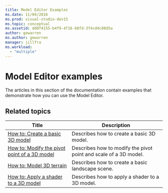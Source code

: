 ```yaml
---
title: Model Editor Examples
ms.date: 11/04/2016
ms.prod: visual-studio-dev15
ms.topic: conceptual
ms.assetid: dd0f4155-b4f9-4f16-b0fd-3f4cd4c80d5a
author: gewarren
ms.author: gewarren
manager: jillfra
ms.workload:
  - "multiple"
---
```

# Model Editor examples

The articles in this section of the documentation contain examples that demonstrate how you can use the Model Editor.

## Related topics

|Title|Description|
|-----------|-----------------|
|[How to: Create a basic 3D model](../designers/how-to-create-a-basic-3-d-model.md)|Describes how to create a basic 3D model.|
|[How to: Modify the pivot point of a 3D model](../designers/how-to-modify-the-pivot-point-of-a-3-d-model.md)|Describes how to modify the pivot point and scale of a 3D model.|
|[How to: Model 3D terrain](../designers/how-to-model-3-d-terrain.md)|Describes how to create a basic landscape scene.|
|[How to: Apply a shader to a 3D model](../designers/how-to-apply-a-shader-to-a-3-d-model.md)|Describes how to apply a shader to a 3D model.|